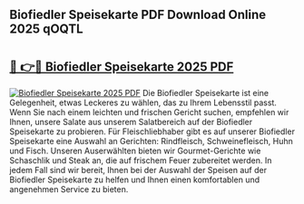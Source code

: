 ## Biofiedler Speisekarte PDF Download Online 2025 qOQTL

# <h2><a href="http://gce296.nevu.top/?p=Biofiedler+Speisekarte">🔗 👉🔴 Biofiedler Speisekarte 2025 PDF</a></h2>

[![Biofiedler Speisekarte 2025 PDF](https://i.imgur.com/dBaPXMq.png)](http://gce296.nevu.top/?p=Biofiedler+Speisekarte)
Die Biofiedler Speisekarte ist eine Gelegenheit, etwas Leckeres zu wählen, das zu Ihrem Lebensstil passt. Wenn Sie nach einem leichten und frischen Gericht suchen, empfehlen wir Ihnen, unsere Salate aus unserem Salatbereich auf der Biofiedler Speisekarte zu probieren. Für Fleischliebhaber gibt es auf unserer Biofiedler Speisekarte eine Auswahl an Gerichten: Rindfleisch, Schweinefleisch, Huhn und Fisch. Unseren Auserwählten bieten wir Gourmet-Gerichte wie Schaschlik und Steak an, die auf frischem Feuer zubereitet werden. In jedem Fall sind wir bereit, Ihnen bei der Auswahl der Speisen auf der Biofiedler Speisekarte zu helfen und Ihnen einen komfortablen und angenehmen Service zu bieten.
